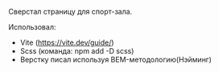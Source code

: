 Сверстал страницу для спорт-зала.

Использовал: 

  - Vite (https://vite.dev/guide/)
  - Scss (команда: npm add -D scss)
  - Верстку писал используя BEM-методологию(Нэйминг)
